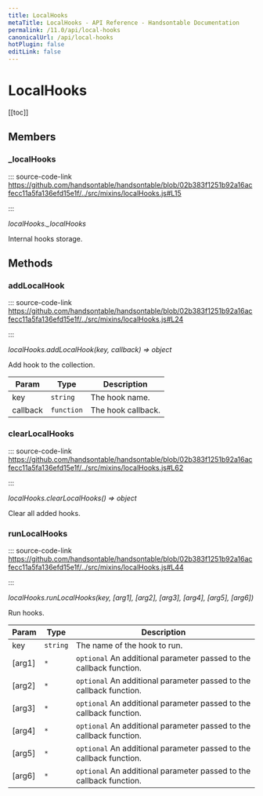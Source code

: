```yaml
---
title: LocalHooks
metaTitle: LocalHooks - API Reference - Handsontable Documentation
permalink: /11.0/api/local-hooks
canonicalUrl: /api/local-hooks
hotPlugin: false
editLink: false
---
```


# LocalHooks

[[toc]]
## Members

### _localHooks
  
::: source-code-link https://github.com/handsontable/handsontable/blob/02b383f1251b92a16acfecc11a5fa136efd15e1f/../src/mixins/localHooks.js#L15

:::

_localHooks.\_localHooks_

Internal hooks storage.


## Methods

### addLocalHook
  
::: source-code-link https://github.com/handsontable/handsontable/blob/02b383f1251b92a16acfecc11a5fa136efd15e1f/../src/mixins/localHooks.js#L24

:::

_localHooks.addLocalHook(key, callback) ⇒ object_

Add hook to the collection.


| Param | Type | Description |
| --- | --- | --- |
| key | `string` | The hook name. |
| callback | `function` | The hook callback. |



### clearLocalHooks
  
::: source-code-link https://github.com/handsontable/handsontable/blob/02b383f1251b92a16acfecc11a5fa136efd15e1f/../src/mixins/localHooks.js#L62

:::

_localHooks.clearLocalHooks() ⇒ object_

Clear all added hooks.



### runLocalHooks
  
::: source-code-link https://github.com/handsontable/handsontable/blob/02b383f1251b92a16acfecc11a5fa136efd15e1f/../src/mixins/localHooks.js#L44

:::

_localHooks.runLocalHooks(key, [arg1], [arg2], [arg3], [arg4], [arg5], [arg6])_

Run hooks.


| Param | Type | Description |
| --- | --- | --- |
| key | `string` | The name of the hook to run. |
| [arg1] | `*` | `optional` An additional parameter passed to the callback function. |
| [arg2] | `*` | `optional` An additional parameter passed to the callback function. |
| [arg3] | `*` | `optional` An additional parameter passed to the callback function. |
| [arg4] | `*` | `optional` An additional parameter passed to the callback function. |
| [arg5] | `*` | `optional` An additional parameter passed to the callback function. |
| [arg6] | `*` | `optional` An additional parameter passed to the callback function. |


